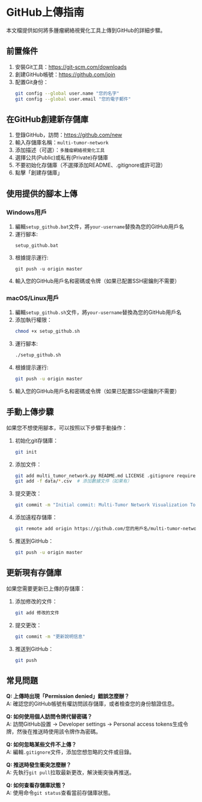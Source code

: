 # GitHub上傳指南

本文檔提供如何將多腫瘤網絡視覺化工具上傳到GitHub的詳細步驟。

## 前置條件

1. 安裝Git工具：https://git-scm.com/downloads
2. 創建GitHub帳號：https://github.com/join
3. 配置Git身份：
   ```bash
   git config --global user.name "您的名字"
   git config --global user.email "您的電子郵件"
   ```

## 在GitHub創建新存儲庫

1. 登錄GitHub，訪問：https://github.com/new
2. 輸入存儲庫名稱：`multi-tumor-network`
3. 添加描述（可選）：`多腫瘤網絡視覺化工具`
4. 選擇公共(Public)或私有(Private)存儲庫
5. 不要初始化存儲庫（不選擇添加README、.gitignore或許可證）
6. 點擊「創建存儲庫」

## 使用提供的腳本上傳

### Windows用戶

1. 編輯`setup_github.bat`文件，將`your-username`替換為您的GitHub用戶名
2. 運行腳本:
   ```
   setup_github.bat
   ```
3. 根據提示運行:
   ```
   git push -u origin master
   ```
4. 輸入您的GitHub用戶名和密碼或令牌（如果已配置SSH密鑰則不需要）

### macOS/Linux用戶

1. 編輯`setup_github.sh`文件，將`your-username`替換為您的GitHub用戶名
2. 添加執行權限：
   ```bash
   chmod +x setup_github.sh
   ```
3. 運行腳本:
   ```bash
   ./setup_github.sh
   ```
4. 根據提示運行:
   ```bash
   git push -u origin master
   ```
5. 輸入您的GitHub用戶名和密碼或令牌（如果已配置SSH密鑰則不需要）

## 手動上傳步驟

如果您不想使用腳本，可以按照以下步驟手動操作：

1. 初始化git存儲庫：
   ```bash
   git init
   ```

2. 添加文件：
   ```bash
   git add multi_tumor_network.py README.md LICENSE .gitignore requirements.txt USAGE.md
   git add -f data/*.csv  # 添加數據文件（如果有）
   ```

3. 提交更改：
   ```bash
   git commit -m "Initial commit: Multi-Tumor Network Visualization Tool"
   ```

4. 添加遠程存儲庫：
   ```bash
   git remote add origin https://github.com/您的用戶名/multi-tumor-network.git
   ```

5. 推送到GitHub：
   ```bash
   git push -u origin master
   ```

## 更新現有存儲庫

如果您需要更新已上傳的存儲庫：

1. 添加修改的文件：
   ```bash
   git add 修改的文件
   ```

2. 提交更改：
   ```bash
   git commit -m "更新說明信息"
   ```

3. 推送到GitHub：
   ```bash
   git push
   ```

## 常見問題

**Q: 上傳時出現「Permission denied」錯誤怎麼辦？**  
A: 確認您的GitHub帳號有權訪問該存儲庫，或者檢查您的身份驗證信息。

**Q: 如何使用個人訪問令牌代替密碼？**  
A: 訪問GitHub設置 -> Developer settings -> Personal access tokens生成令牌，然後在推送時使用該令牌作為密碼。

**Q: 如何忽略某些文件不上傳？**  
A: 編輯`.gitignore`文件，添加您想忽略的文件或目錄。

**Q: 推送時發生衝突怎麼辦？**  
A: 先執行`git pull`拉取最新更改，解決衝突後再推送。

**Q: 如何查看存儲庫狀態？**  
A: 使用命令`git status`查看當前存儲庫狀態。 